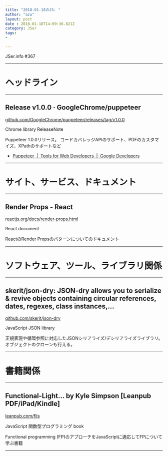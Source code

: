 ```yaml
---
title: "2018-01-18のJS: "
author: "azu"
layout: post
date : 2018-01-18T14:09:36.821Z
category: JSer
tags:
-

---
```


JSer.info #367

----

<h1 class="site-genre">ヘッドライン</h1>

----

## Release v1.0.0 · GoogleChrome/puppeteer
[github.com/GoogleChrome/puppeteer/releases/tag/v1.0.0](https://github.com/GoogleChrome/puppeteer/releases/tag/v1.0.0 "Release v1.0.0 · GoogleChrome/puppeteer")
<p class="jser-tags jser-tag-icon"><span class="jser-tag">Chrome</span> <span class="jser-tag">library</span> <span class="jser-tag">ReleaseNote</span></p>

Puppeteer 1.0.0リリース。
コードカバレッジAPIのサポート、PDFのカスタマイズ、XPathのサポートなど

- [Puppeteer  |  Tools for Web Developers  |  Google Developers](https://developers.google.com/web/tools/puppeteer/ "Puppeteer  |  Tools for Web Developers  |  Google Developers")

----
<h1 class="site-genre">サイト、サービス、ドキュメント</h1>

----

## Render Props - React
[reactjs.org/docs/render-props.html](https://reactjs.org/docs/render-props.html "Render Props - React")
<p class="jser-tags jser-tag-icon"><span class="jser-tag">React</span> <span class="jser-tag">document</span></p>

ReactのRender Propsのパターンについてのドキュメント


----
<h1 class="site-genre">ソフトウェア、ツール、ライブラリ関係</h1>

----

## skerit/json-dry: JSON-dry allows you to serialize & revive objects containing circular references, dates, regexes, class instances,...
[github.com/skerit/json-dry](https://github.com/skerit/json-dry "skerit/json-dry: JSON-dry allows you to serialize & revive objects containing circular references, dates, regexes, class instances,...")
<p class="jser-tags jser-tag-icon"><span class="jser-tag">JavaScript</span> <span class="jser-tag">JSON</span> <span class="jser-tag">library</span></p>

正規表現や循環参照に対応したJSONシリアライズ/デシリアライズライブラリ。
オブジェクトのクローンも行える。


----
<h1 class="site-genre">書籍関係</h1>

----

## Functional-Light… by Kyle Simpson \[Leanpub PDF/iPad/Kindle\]
[leanpub.com/fljs](https://leanpub.com/fljs "Functional-Light… by Kyle Simpson \[Leanpub PDF/iPad/Kindle\]")
<p class="jser-tags jser-tag-icon"><span class="jser-tag">JavaScript</span> <span class="jser-tag">関数型プログラミング</span> <span class="jser-tag">book</span></p>

Functional programming (FP)のアプローチをJavaScriptに適応してFPについて学ぶ書籍


----
